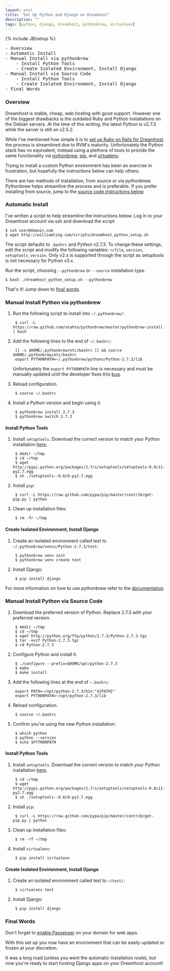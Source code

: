 ```yaml
---
layout: post
title: "Set Up Python and Django on Dreamhost"
description: ""
tags: [python, django, dreamhost, pythonbrew, virtualenv]
---
```

{% include JB/setup %}

<pre id="toc">
- <a href="#overview">Overview</a>
- <a href="#auto">Automatic Install</a>
- <a href="#pythonbrew">Manual Install via pythonbrew</a>
    - Install Python Tools
    - Create Isolated Environment, Install Django
- <a href="#source">Manual Install via Source Code</a>
    - Install Python Tools
    - Create Isolated Environment, Install Django
- <a href="#final">Final Words</a>
</pre>

<a name="overview"> </a>
### Overview

Dreamhost is stable, cheap, web hosting with good support. However one of the biggest drawbacks is the outdated Ruby and Python installations on the Debian servers. At the time of this writing, the latest Python is v2.7.3 while the server is still on v2.5.2.

While I've mentioned how simple it is to [set up Ruby on Rails for Dreamhost][ror], the process is streamlined due to RVM's maturity. Unfortunately the Python stack has no equivalent, instead using a plethora of tools to provide the same functionality via [pythonbrew][pb], [pip][pip], and [virtualenv][venv].

Trying to install a custom Python environment has been an exercise in frustration, but hopefully the instructions below can help others.

There are two methods of installation, from source or via pythonbrew. Pythonbrew helps streamline the process and is preferable. If you prefer installing from source, jump to the [source code instructions below](#source).

<a name="auto"> </a>
### Automatic Install

I've written a script to help streamline the instructions below. Log in to your Dreamhost account via ssh and download the script:

    $ ssh user@domain.com
    $ wget http://williamting.com/scripts/dreamhost_python_setup.sh

The script defaults to `.bashrc` and Python v2.7.3. To change these settings, edit the script and modify the following variables: `rcfile`, `version`, `setuptools_version`. Only v2.x is supported through the script as setuptools is not necessary for Python v3.x.

Run the script, choosing `--pythonbrew` or `--source` installation type.

    $ bash ./dreamhost_python_setup.sh --pythonbrew

That's it! Jump down to [final words](#final).

<a name="pythonbrew"> </a>
### Manual Install Python via pythonbrew

1. Run the following script to install into `~/.pythonbrew/`:

        $ curl -L https://raw.github.com/utahta/pythonbrew/master/pythonbrew-install | bash

2. Add the following lines to the end of `~/.bashrc`:

        [[ -s $HOME/.pythonbrew/etc/bashrc ]] && source $HOME/.pythonbrew/etc/bashrc
        export PYTHONPATH=~/.pythonbrew/pythons/Python-2.7.3/lib

    Unfortunately the `export PYTHONPATH` line is necessary and must be manually updated until the developer fixes this [bug](https://github.com/utahta/pythonbrew/issues/74).

3. Reload configuration.

        $ source ~/.bashrc

4. Install a Python version and begin using it.

        $ pythonbrew install 2.7.3
        $ pythonbrew switch 2.7.3

#### Install Python Tools

1. Install `setuptools`. Download the correct version to match your Python installation [here](http://pypi.python.org/pypi/setuptools#files).

        $ mkdir ~/tmp
        $ cd ~/tmp
        $ wget http://pypi.python.org/packages/2.7/s/setuptools/setuptools-0.6c11-py2.7.egg
        $ sh ./setuptools--0.6c9-py2.7.egg

2. Install `pip`:

        $ curl -L https://raw.github.com/pypa/pip/master/contrib/get-pip.py | python

3. Clean up installation files:

        $ rm -fr ~/tmp

#### Create Isolated Environment, Install Django

1. Create an isolated environment called test to `~/.pythonbrew/venvs/Python-2.7.3/test`:

        $ pythonbrew venv init
        $ pythonbrew venv create test

2. Install Django:

        $ pip install django

For more information on how to use pythonbrew refer to the [documentation][pb].

<a name="source"> </a>
### Manual Install Python via Source Code

1. Download the preferred version of Python. Replace 2.7.3 with your preferred version.

        $ mkdir ~/tmp
        $ cd ~/tmp
        $ wget http://python.org/ftp/python/2.7.3/Python-2.7.3.tgz
        $ tar -xvzf Python-2.7.3.tgz
        $ cd Python-2.7.3

2. Configure Python and install it.

        $ ./configure --prefix=$HOME/opt/python-2.7.3
        $ make
        $ make install

3. Add the following lines at the end of `~.bashrc`:

        export PATH=~/opt/python-2.7.3/bin:"${PATH}"
        export PYTHONPATH=~/opt/python-2.7.3/lib

4. Reload configuration.

        $ source ~/.bashrc

5. Confirm you're using the new Python installation:

        $ which python
        $ python --version
        $ echo $PYTHONPATH

#### Install Python Tools

1. Install `setuptools`. Download the correct version to match your Python installation [here](http://pypi.python.org/pypi/setuptools#files).

        $ cd ~/tmp
        $ wget http://pypi.python.org/packages/2.7/s/setuptools/setuptools-0.6c11-py2.7.egg
        $ sh ./setuptools--0.6c9-py2.7.egg

2. Install `pip`:

        $ curl -L https://raw.github.com/pypa/pip/master/contrib/get-pip.py | python

3. Clean up installation files:

        $ rm -rf ~/tmp

4. Install `virtualenv`:

        $ pip install virtualenv

#### Create Isolated Environment, Install Django

1. Create an isolated environment called test to `~/test/`:

        $ virtualenv test

2. Install Django:

        $ pip install django

<a name="final"> </a>
### Final Words

Don't forget to [enable Passenger](http://wiki.dreamhost.com/Passenger#Configuration_Steps) on your domain for web apps.

With this set up you now have an environment that can be easily updated or frozen at your discretion.

It was a long road (unless you went the automatic installation route), but now you're ready to start hosting Django apps on your Dreamhost account!

[pb]: http://pypi.python.org/pypi/pythonbrew/
[pip]: http://www.pip-installer.org/en/latest/index.html
[ror]: http://williamting.com/2012/04/02/ror-setup-on-dreamhost
[venv]: http://pypi.python.org/pypi/virtualenv
